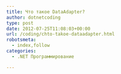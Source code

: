 ```yaml
---
title: Что такое DataAdapter?
author: dotnetcoding
type: post
date: 2012-07-25T11:08:03+00:00
url: /coding/chto-takoe-dataadapter.html
robotsmeta:
  - index,follow
categories:
  - .NET Программирование

---
```

